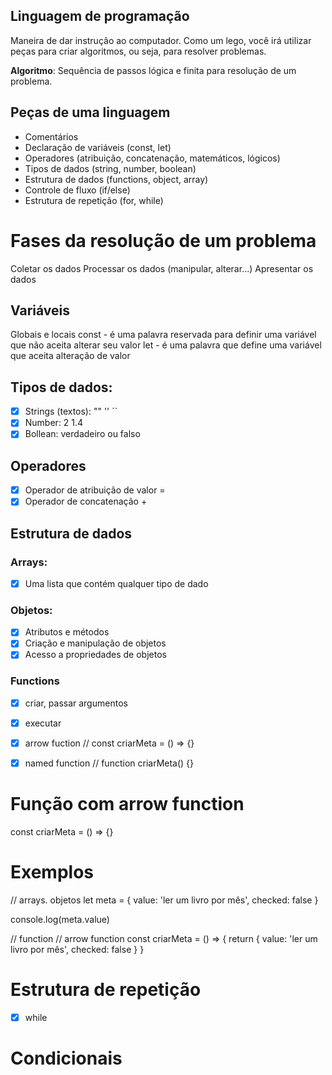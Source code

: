 ## Linguagem de programação
Maneira de dar instrução ao computador.
Como um lego, você irá utilizar peças para criar algoritmos, ou seja, para resolver problemas.

**Algoritmo**: Sequência de passos lógica e finita para resolução de um problema.

## Peças de uma linguagem

- Comentários
- Declaração de variáveis (const, let)
- Operadores (atribuição, concatenação, matemáticos, lógicos)
- Tipos de dados (string, number, boolean)
- Estrutura de dados (functions, object, array)
- Controle de fluxo (if/else)
- Estrutura de repetição (for, while)

# Fases da resolução de um problema

Coletar os dados
Processar os dados (manipular, alterar...)
Apresentar os dados

## Variáveis

Globais e locais
const - é uma palavra reservada para definir uma variável que não aceita alterar seu valor
let - é uma palavra que define uma variável que aceita alteração de valor

## Tipos de dados:

- [x] Strings (textos): "" '' ``
- [x] Number: 2 1.4
- [x] Bollean: verdadeiro ou falso

## Operadores

- [x] Operador de atribuição de valor =
- [x] Operador de concatenação +

## Estrutura de dados

### Arrays:

- [x] Uma lista que contém qualquer tipo de dado

### Objetos:

- [x] Atributos e métodos
- [x] Criação e manipulação de objetos
- [x] Acesso a propriedades de objetos

### Functions

- [x] criar, passar argumentos
- [x] executar
- [x] arrow fuction // const criarMeta = () => {}
- [x] named function // function criarMeta() {}


# Função com arrow function

const criarMeta = () => {}

# Exemplos

// arrays. objetos
let meta = {
  value: 'ler um livro por mês',
  checked: false
}

console.log(meta.value)

// function // arrow function
const criarMeta = () => {
  return {
    value: 'ler um livro por mês',
    checked: false
  }
}

# Estrutura de repetição

- [x] while

# Condicionais


